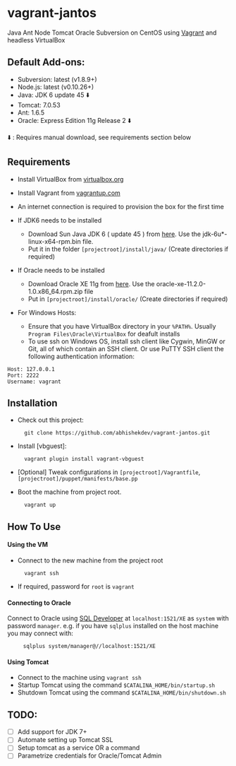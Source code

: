 vagrant-jantos
==============

Java Ant Node Tomcat Oracle Subversion on CentOS using [Vagrant](http://www.vagrantup.com) and headless VirtualBox


## Default Add-ons:
- Subversion: latest (v1.8.9+)
- Node.js: latest (v0.10.26+)
- Java: JDK 6 update 45 :arrow_down:
- Tomcat: 7.0.53
- Ant: 1.6.5
- Oracle: Express Edition 11g Release 2 :arrow_down:

:arrow_down: : Requires manual download, see requirements section below


## Requirements
* Install VirtualBox from [virtualbox.org](https://www.virtualbox.org)
* Install Vagrant from [vagrantup.com](http://www.vagrantup.com)
* An internet connection is required to provision the box for the first time
* If JDK6 needs to be installed
	
	- Download Sun Java JDK 6 ( update 45 ) from [here](http://www.oracle.com/technetwork/java/javasebusiness/downloads/java-archive-downloads-javase6-419409.html#jdk-6u45-oth-JPR). Use the jdk-6u*-linux-x64-rpm.bin file.
	- Put it in the folder `[projectroot]/install/java/` (Create directories if required)

* If Oracle needs to be installed
	
	- Download Oracle XE 11g from [here](http://www.oracle.com/technetwork/database/database-technologies/express-edition/downloads/index.html). Use the oracle-xe-11.2.0-1.0.x86_64.rpm.zip file
	- Put in `[projectroot]/install/oracle/` (Create directories if required)
	
* For Windows Hosts:
	- Ensure that you have VirtualBox directory in your `%PATH%`. Usually `Program Files\Oracle\VirtualBox` for deafult installs
	- To use ssh on Windows OS, install ssh client like Cygwin, MinGW or Git, all of which contain an SSH client. Or use PuTTY SSH client the following authentication information:
```
Host: 127.0.0.1
Port: 2222
Username: vagrant
```


## Installation
* Check out this project:

        git clone https://github.com/abhishekdev/vagrant-jantos.git

* Install [vbguest]:

        vagrant plugin install vagrant-vbguest

* [Optional] Tweak configurations in `[projectroot]/Vagrantfile`, `[projectroot]/puppet/manifests/base.pp`

* Boot the machine from project root.
		
        vagrant up


## How To Use
#### Using the VM
- Connect to the new machine from the project root
	
        vagrant ssh	

- If required, password for `root` is `vagrant`

#### Connecting to Oracle
Connect to Oracle using [SQL Developer](http://www.oracle.com/technetwork/developer-tools/sql-developer/downloads/index.html) at `localhost:1521/XE` as `system` with password `manager`. 
e.g. if you have `sqlplus` installed on the host machine you may connect with:

         sqlplus system/manager@//localhost:1521/XE

#### Using Tomcat
- Connect to the machine using `vagrant ssh`
- Startup Tomcat using the command `$CATALINA_HOME/bin/startup.sh`
- Shutdown Tomcat using the command `$CATALINA_HOME/bin/shutdown.sh`


## TODO:
- [ ] Add support for JDK 7+
- [ ] Automate setting up Tomcat SSL
- [ ] Setup tomcat as a service OR a command
- [ ] Parametrize credentials for Oracle/Tomcat Admin

